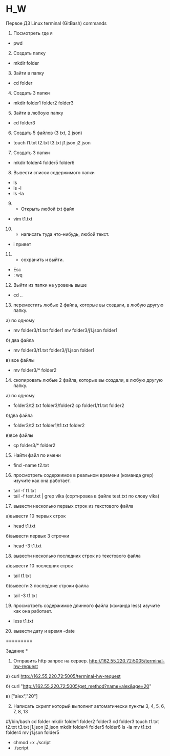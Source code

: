 # H_W
Первое ДЗ 
Linux terminal (GitBash) commands

1) Посмотреть где я
 + pwd
 
2) Создать папку 
+ mkdir folder

3) Зайти в папку
+ cd folder

4) Создать 3 папки 
+ mkdir folder1 folder2 folder3

5) Зайти в любоую папку
+ cd folder3

6) Создать 5 файлов (3 txt, 2 json)  
+ touch t1.txt t2.txt t3.txt j1.json j2.json

7) Создать 3 папки 
+ mkdir folder4 folder5 folder6

8. Вывести список содержимого папки 
+ ls
+ ls -l
+ ls -la

9) + Открыть любой txt файл 
+ vim t1.txt

10) + написать туда что-нибудь, любой текст. 
+ i привет

11) + сохранить и выйти.  
+ Esc 
+ : wq 

12) Выйти из папки на уровень выше 
+ cd ..

13) переместить любые 2 файла, которые вы создали, в любую другую папку.

а) по одному

+ mv folder3/t1.txt folder1
mv folder3/j1.json folder1

б) два файла

+ mv folder3/t1.txt folder3/j1.json folder1

в) все файлы

+ mv folder3/* folder2

14) скопировать любые 2 файла, которые вы создали, в любую другую папку. 

а) по одному

+  folder3/t2.txt folder3/folder2
cp folder1/t1.txt folder2

б)два файла

+  folder3/t2.txt folder1/t1.txt folder2

в)все файлы

+ cp folder3/* folder2

15) Найти файл по имени
+ find -name t2.txt

16) просмотреть содержимое в реальном времени (команда grep) изучите как она работает.
+ tail -f t1.txt
+ tail -f test.txt | grep vika  (сортировка в файле test.txt по слову vika)

17) вывести несколько первых строк из текстового файла

а)вывести 10 первых строк

+ head t1.txt

б)вывести первых 3 строчки

+ head -3 t1.txt

18) вывести несколько последних строк из текстового файла

а)вывести 10 последних строк

+ tail t1.txt

б)вывести 3 последние строки файла

+ tail -3 t1.txt

19) просмотреть содержимое длинного файла (команда less) изучите как она работает.
+ less t1.txt

20) вывести дату и время -date

=========

Задание *

1) Отправить http запрос на сервер. http://162.55.220.72:5005/terminal-hw-request

а) curl http://162.55.220.72:5005/terminal-hw-request

б) curl "http://162.55.220.72:5005/get_method?name=alex&age=20"

в) ["alex","20"]

2) Написать скрипт который выполнит автоматически пункты 3, 4, 5, 6, 7, 8, 13

#!/bin/bash
cd folder
mkdir folder1 folder2 folder3
cd folder3
touch t1.txt t2.txt t3.txt j1.json j2.json
mkdir folder4 folder5 folder6
ls -la
mv t1.txt folder4
mv j1.json folder5

+ chmod +x ./script
+ ./script
